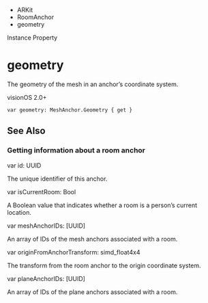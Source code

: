 

- ARKit
- RoomAnchor
-  geometry 

Instance Property

# geometry

The geometry of the mesh in an anchor’s coordinate system.

visionOS 2.0+

``` source
var geometry: MeshAnchor.Geometry { get }
```

## See Also

### Getting information about a room anchor

var id: UUID

The unique identifier of this anchor.

var isCurrentRoom: Bool

A Boolean value that indicates whether a room is a person’s current location.

var meshAnchorIDs: [UUID]

An array of IDs of the mesh anchors associated with a room.

var originFromAnchorTransform: simd_float4x4

The transform from the room anchor to the origin coordinate system.

var planeAnchorIDs: [UUID]

An array of IDs of the plane anchors associated with a room.

